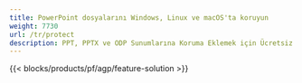 ```yaml
---
title: PowerPoint dosyalarını Windows, Linux ve macOS'ta koruyun
weight: 7730
url: /tr/protect
description: PPT, PPTX ve ODP Sunumlarına Koruma Eklemek için Ücretsiz Uygulama ve API'ler
---
```


{{< blocks/products/pf/agp/feature-solution >}} 

